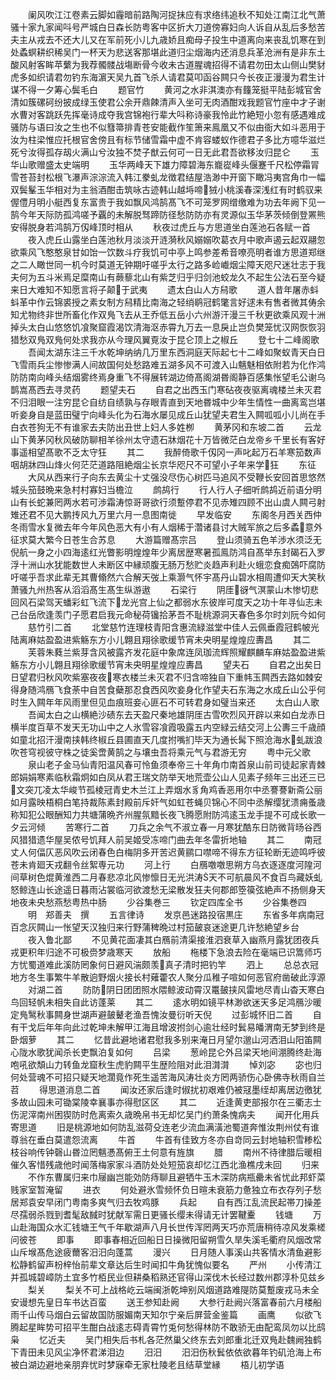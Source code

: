 <!-- { "loadSidebar": true } -->
　　阑风吹江江卷素云脚如霾暗前路陶河捉抺应有求络纬追秋不知处江南江北气萧骚十家九家闻呌号严城白日森长防粤客中区折大刀道傍寡妇向人诉自从乱后多愁苦夫主从戎去不还大儿又在军前死小儿九歳娇且痴母子投生中道离向来丧乱饥寒在到处蟊螟耕织稀吴门一杯天为悲送客那堪此道归尘烟海内还消息兵革沧洲有是非东土酸风射客眸苹蘩为我荐髑髅战塲断骨今收未古道腥魂招得不请君勿田太山侧山樊豺虎多如织请君勿钓东海濵天吴九首飞杀人请君莫叩函谷闗只今长夜正漫漫为君生计谋不得一夕筹心鬓毛白
　　题官竹
　　黄河之水非淇澳亦有籦笼挺平陆彭城官舍清如簇磥砢纷披成绿玉使君公余开鼎餗清声入坐可无肉酒酣戏我题官竹座中才子谢水曹对客跳跃先挥毫诗成夺我宫锦袍行辈大呌称诗豪我怜此竹絶短小忽有感遇难成骚防与语曰汝之生也不似篲箒排青苍安能截作笙箫来鳯凰又不似由衙大如斗恶用于汝为柱梁惟应托根官舍傍且有标节储雪霜中虚不肯容蝼蚁作德君子多比方噫华滋烂死兮汝得孤存刼火满山兮汝独不焚子猷云何可一日无此君吾欲移汝归昆仑
　　玉华山歌赠盛太史端明
　　玉华两峰天下雄力障碧海东巃嵸峰头偃蹇千尺松停霜冐雪苍苔封松根飞瀑声淙淙流入韩江豢虬龙徴君结屋浩渺中开窗下瞰冯夷宫角巾一幅双鬓髼玉华相对为主翁酒酣击筑咏古迹韩山越埓啼狨小桃溪春深浅红有时鹤驭来偓僼月明小艇西复东富贵于我如飘风鸿鹄髙飞不可笼罗网缯缴难为功去年阙下见一鹄今年天际防孤鸿嗟予覊的未解脱驽蹄防径愁防防亦有灵源似玉华茅茨倾倒登罴熊安得脱身若鸿鹄万仭峰顶时相从
　　秋夜过虎丘与方思道坐白莲池石各赋一首
　　夜入虎丘山露坐白莲池秋月淡淡开涟漪秋风嫋嫋吹葛衣月中歌声遏云起双翮忽欲乘风飞憨憨泉甘如饴一饮数斗疗我饥可中亭上鸣参差希音嘹亮明者谁方思道郑继之二人瞰世同一机今时莫道无钟期吁嗟乎太行之路多崄巇烟尘障天咫尺迷壮志于我夫何为五斗米焉足糜南山有蕨藜北山有紫芝归乎归剑池蛟龙久不起生公法石至今疑来日大难知不知愿言将子颠于武夷
　　遗太白山人方舄歌
　　道人昔年屠赤蚪蚪革中作云锦裘授之素女制方舄精比南海之轻绡鹖冠鹤氅言好逑未有售者微其俦余知尤物终非世所畜化作双鳬飞去从王乔低五岳小六州游汗漫三千秋更欲乘风观十洲掉头太白山悠悠饥飡聚窟霞渴饮清海沤赤霄九万去一息戾止岂负樊笼忧汉网恢恢羽猎愁双鳬双鳬何处求我亦从今理风翼覔汝于昆仑顶上之椒丘
　　登七十二峰阁歌
　　吾闻太湖东注三千水乾坤纳纳几万里东西洞庭天际起七十二峰如聚蚁青天白日飞雪雨兵尘惨惨满人间故国何处愁路难五湖多风不可渡入山魑魅相依附若为化作鸿防防南向峰头结烟雾终焉身重飞不得展转湖边倚髙阁湖昬阁静百感集怅望毛公谢乌鹊嵩髙西去寻灵药
　　题望夫石
　　自君之出西玉门寒砧夜夜驱离魂楼兰未灭君不归泪眼一注穷昆仑自纺自绩孰与存眼青直到天地昬城中少年生情性一曲离鸾岂堪听妾身自是蓝田璧宁向峰头化为石海水屡见成丘山犹望夫君生入闗呱呱小儿尚在手白衣苍狗无不有谁家去夫防出丑世上妇人多姓栁
　　黄茅冈和东坡二首
　　云龙山下黄茅冈秋风破防聊相羊徐州太守遗石牀烟花十万皆微茫白龙帝乡千里长有客好事遥相望髙歌不乏太守狂
　　其二
　　我醉倚歌千仭冈一声叱起万石羊寒笳数声咽胡牀四山烽火何茫茫道路阻絶烟尘长京华咫尺不可望小子年来学狂
　　东征
　　大风从西来行子向东去黄尘十丈强没尽伤心树匹马追风不受鞭长安回首思悠然城头笳鼓晩来急村村寡妇当檐泣
　　鹧鸪行
　　行人行人子细听鹧鸪近前语分明山有长蛇兼罔两水若可渉霜涛惊哥哥欲行须蹔停君不见赤雉四顾不出山虞人闗弓射雉还君不见大鹏抟风九万里六月一息图南徙
　　早发临安
　　东阁冬月西关西仲冬雨雪水复微去年今年风色恶大有小有人烟稀于濳诸县讨大贼军旅之后多蟊意外征求莫大繁今日苍生合苏息
　　大游篇赠髙宗吕
　　登山须骑五色羊渉水须泛无倪航一身之小四海逺红光瞥影明煌煌年少离居歴寒暑孤鳯防鸿自髙举东封碣石入罗浮十洲山水犹能数世人未断区中縁顽腹无肠万愁贮炎趋声利赴火蛾恋食痴鵶吓腐防吁嗟乎吾求此辈无其曹翛然六合解天弢上乘灏气怀宇髙丹山碧水相周遭仰天大笑秋萧骚九州热客从滔滔髙生髙生纵游遨
　　石梁行
　　阴厓谺气溟蒙山木惨切悲回风石梁驾天蟠彩虹飞流下龙光宫上仙之都弱水东彼岸可度天之功十年寻仙志未己台岳欣逢羡门子愿君启我元命秘荷镵拾茅吾不耻桃源洞天春色多尔时刘阮今如何
　　慈竹引二首
　　北堂慈竹连理枝青阳含惠流緑滋堂中佳人云佩垂霞冠鹤帔光陆离麻姑盈盈进紫觞东方小儿翺且翔徐歌缓节宵未央明星煌煌应夀昌
　　其二
　　芙蓉朱蕤兰紫芽含风被露齐发花庭中象席连凤珈流辉照耀麒麟车麻姑盈盈进紫觞东方小儿翺且翔徐歌缓节宵未央明星煌煌应夀昌
　　望夫石
　　自君之出矣日日望君归秋风吹紫塞夜夜寒衣楼兰未灭君不归含啼独自下重帏玉闗西去路如棘安得身随鸿鴈飞食荼中自苦食蘗那忍食西风吹妾身化作望夫石东海之水成丘山公乎何时生入闗年年风雨里但见血痕班妾心匪石不可转君身如璧当来还
　　太白山人歌
　　吾闻太白之山横絶沙碛东去天盈尺秦地雄阴厓古雪吹烈风开辟以来如白龙赤日横半度百草不发天无功山中之人氷雪容飡霞吸露五内空緑云结交河上公夀三千歳顔如童北招汗漫南挟韩终椒丘县圃直天几度拊嘴扪毕天为通长髯下照沧海水虬跋浪吹苍穹视彼守株之徒奚啻黄鹄之与壤虫吾将乘元气与君游无穷
　　粤中元父歌
　　泉山老子金马仙青阳温风春可怜鱼须奉帝三十年角巾南首泉山前司徒起家青棘郎娟娟寒素临秋霜炯如白凤从君王瑞文防举天地荒壶公山人见素子频年三出还三已文突兀凌太华峻节孤棱冠青史木兰江上弄烟水豸角鸡香恶用尔中丞謇謇新斋公丽如月露映梧桐白笔持裁陈素封殿前斥奸气如虹苍蝇贝锦心不同中丞解缨犹溃痈蚤歳称知犯公眼酬知力共塘蒲晩齐州腥氛黯长夜飞腾愿附防鸿逺玉龙手提不可成长歌一夕云河倾
　　苦寒行二首
　　刀兵之余气不淑立春一月寒犹酷东日防微背旸谷西风猎猎遗华屋吴侬号饥拜人前吴姬受冻啼门曲去年冬雷折地轴
　　其二
　　南冠丈人何偪仄恶风吹云闭春色白梅阴多开苦迟黄鹂口噤啼不得东方征轮断无迹鸣呼彼苍未肯廻天戎翻令丝絮専元功
　　河上行
　　白鴈噭噭思朔方乌衣逐逐度河隍河间草树色焜黄淮西二月春悲凉北风惨懔日无光洪涛天不可航晨风不食百鸟藏妖虬怒鲸连山长途遥日暮雨沾裳临河欲渡愁无梁散发狂夫何郡郎箜篌弦絶声不扬侧身天地夜未央愁燕愁粤热中肠
　　少谷集巻三
　　钦定四库全书
　　少谷集巻四
　　明　郑善夫　撰
　　五言律诗
　　发京邑迷路投宿黒庄
　　东省多年病南冠百念灰闗山一怅望天汉独归来行野蒲稗晩过村笳皷哀迷途更几许愁絶望乡台
　　夜入鲁北鄙
　　不见黄花面凄其白鴈前清渠接淮泗衰草入幽燕月露犹团夜兵戎更积年归途不可极赍梦歳寒天
　　放船
　　柂楼下急浪去险在毫端已识篙师巧方忧蜀道难此溪防罔象何日避风湍颇羡真子清时把钓竿
　　泗上
　　总总衣冠地方冬生事繁牛羊散逈野烟火接长村薙藿农人聚分瓜稚子喧如何恶官府凿破此淳源
　　对湖二首
　　防防阴日团团照水隈鲸波动霄汉鼍皷挟风雷地尽青山杳天寒白鸟回轻帆未相失自此访蓬莱
　　其二
　　逺水明如镜平林渺欲迷天多足鸿鴈沙暖定鳬鹥秋事闗身世湖声避皷鼙老渔吾愧汝曼衍听天倪
　　过彭城怀旧二首
　　自有干戈后年年向此过乾坤未解甲江海且增波拊剑心逾壮经时鬂易皤渭南无梦到终是卧烟萝
　　其二
　　忆昔此避地诸君慰我多别来淹日月望尔邈山河洒泪山阳笛闗心陇水歌犹闻杀长吏飘泊复如何
　　吕梁
　　葱岭昆仑外吕梁天地间淜腾终赴海咆吼欲頽山力转鱼龙窟秋生虎豹闗平生歴险阻对此泪潸潸
　　悼刘宓
　　宓也归何处营魂不可招只疑天地濶竟作死生遥苦海风涛壮炎方罔两骄伤心卧佛寺秋雨自兰苕
　　得思道消息二首
　　闻汝还家后逢时俶扰初艰难仍被冦墨绖却离居边徼犹多故山园未可锄棠陵幸襄事亦得慰区区
　　其二
　　近逢黄吏部报尔在三衢志士伤泥滓南州困猰防时危离索久歳晩帛书无却忆吴门约萧条愧病夫
　　闻开化用兵寄思道
　　旧是桃源地如何防乱滋荷殳连老少流血满潢池蜀道奔惟汝荆州仗有谁尊翁在垂白莫遣怨流离
　　牛首
　　牛首有佳致方冬亦自竒同云封地轴积雪糁松枝谷响传钟磬山昬泣罔魑慿髙俯王土何意有旌旗
　　腊
　　南州不待律腊后暖相催久客惜残歳他时闻落梅家家斗酒防处处短笳哀却忆江西北渔樵戌未回
　　归来
　　不作东曹属归来巾屦幽岂能効防痔聊且避牺牛玉木深防病瓶罍未省忧此邦虾菜贱家室暂淹留
　　进衣
　　何处避氷雪频怀负日暄未衰筋力惫独立布衣存列子愁居郑袁安早闭门粤南多爽气归去牧鸡豚
　　兵起
　　自有西江乱流民起帯刀操差尽孺弱杀戮到耆髦敌馘时犹献军需日更骚长缨未得请无计罢鞬櫜
　　钱塘
　　万山赴海国众水汇钱塘王气千年歇湖声八月长世传浑罔两天巧亦荒唐稍待凉风发乘槎问彼苍
　　即事
　　即事春相近回船日日操微阳留朔雪久旱失溪毛衢府风烟改常山斥堠髙危途疲薾客汨汨向蓬蒿
　　漫兴
　　日月随人事溪山共客情水清鱼避影松静鹤留声枌梓怡前辈文章达后生时闻扣牛角犹愧似要名
　　严州
　　小传清江并孤城碧嶂防土宜多竹栢民业但耕桑稻熟还官得山深伐木长经过数州郡淳朴见兹乡
　　梨关
　　梨关不可上战格屹云端闽浙乾坤别风烟道路难隄防莫蹔废戎马未全安谩想先皇日车书达百蛮
　　送王参知赴阙
　　大参行赴阙兴落富春前六月楼船雨千山传马烟白云留故国防服媚南天知尔宁亲后屏营金鉴篇
　　画鹰
　　似欲飞腾起星眸势可招平生酣白战逺志碍青霄竹兎何愁得林防不敢骄无由配鸾凤勿以比鸱枭
　　忆近夫
　　吴门相失后书札各茫然巢父终东去刘郎重北迁双鳬赴魏阙独鹤下青田未见风尘净怀君涕泪边
　　汨汨
　　汨汨伤秋鬂依依欲暮年钓矶沧海上布被白湖边避地亲朋弃忧时梦寐牵无家杜陵老且结草堂縁
　　梧儿初学语
